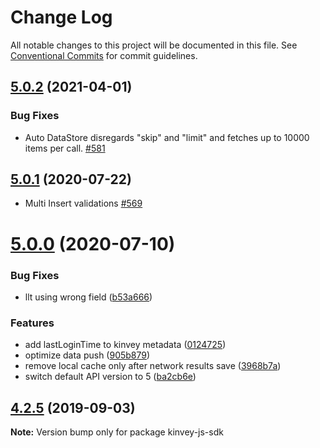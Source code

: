 # Change Log

All notable changes to this project will be documented in this file.
See [Conventional Commits](https://conventionalcommits.org) for commit guidelines.

## [5.0.2](https://github.com/Kinvey/js-sdk/compare/kinvey-js-sdk@5.0.1...kinvey-js-sdk@5.0.2) (2021-04-01)


### Bug Fixes

* Auto DataStore disregards "skip" and "limit" and fetches up to 10000 items per call. [#581](https://github.com/Kinvey/js-sdk/pull/581)





## [5.0.1](https://github.com/Kinvey/js-sdk/compare/kinvey-js-sdk@5.0.0...kinvey-js-sdk@5.0.1) (2020-07-22)

* Multi Insert validations [#569](https://github.com/Kinvey/js-sdk/pull/569)





# [5.0.0](https://github.com/Kinvey/js-sdk/compare/kinvey-js-sdk@4.2.5...kinvey-js-sdk@5.0.0) (2020-07-10)


### Bug Fixes

* llt using wrong field ([b53a666](https://github.com/Kinvey/js-sdk/commit/b53a666))


### Features

* add lastLoginTime to kinvey metadata ([0124725](https://github.com/Kinvey/js-sdk/commit/0124725))
* optimize data push ([905b879](https://github.com/Kinvey/js-sdk/commit/905b879))
* remove local cache only after network results save ([3968b7a](https://github.com/Kinvey/js-sdk/commit/3968b7a))
* switch default API version to 5 ([ba2cb6e](https://github.com/Kinvey/js-sdk/commit/ba2cb6e))





## [4.2.5](https://github.com/Kinvey/js-sdk/compare/kinvey-js-sdk@4.2.3...kinvey-js-sdk@4.2.5) (2019-09-03)

**Note:** Version bump only for package kinvey-js-sdk
